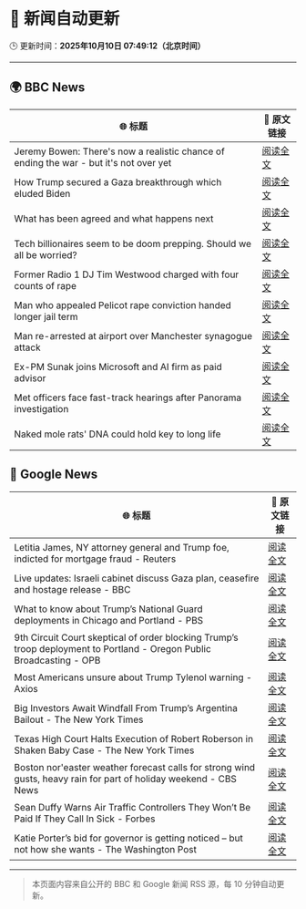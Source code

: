# 🧠 新闻自动更新

🕒 更新时间：**2025年10月10日 07:49:12（北京时间）**

---

## 🌍 BBC News

| 🌐 标题 | 🔗 原文链接 |
|--------|-------------|
| Jeremy Bowen: There's now a realistic chance of ending the war - but it's not over yet | [阅读全文](https://www.bbc.com/news/articles/cn5q04yr345o?at_medium=RSS&at_campaign=rss) |
| How Trump secured a Gaza breakthrough which eluded Biden | [阅读全文](https://www.bbc.com/news/articles/cj3yke64vp6o?at_medium=RSS&at_campaign=rss) |
| What has been agreed and what happens next | [阅读全文](https://www.bbc.com/news/articles/cvgqx7ygq41o?at_medium=RSS&at_campaign=rss) |
| Tech billionaires seem to be doom prepping. Should we all be worried? | [阅读全文](https://www.bbc.com/news/articles/cly17834524o?at_medium=RSS&at_campaign=rss) |
| Former Radio 1 DJ Tim Westwood charged with four counts of rape | [阅读全文](https://www.bbc.com/news/articles/ckge5zrl69xo?at_medium=RSS&at_campaign=rss) |
| Man who appealed Pelicot rape conviction handed longer jail term | [阅读全文](https://www.bbc.com/news/articles/cq65e2jdd3lo?at_medium=RSS&at_campaign=rss) |
| Man re-arrested at airport over Manchester synagogue attack | [阅读全文](https://www.bbc.com/news/articles/cz69q1p6376o?at_medium=RSS&at_campaign=rss) |
| Ex-PM Sunak joins Microsoft and AI firm as paid advisor | [阅读全文](https://www.bbc.com/news/articles/clyqe22pz81o?at_medium=RSS&at_campaign=rss) |
| Met officers face fast-track hearings after Panorama investigation | [阅读全文](https://www.bbc.com/news/articles/c1dqvp1exxxo?at_medium=RSS&at_campaign=rss) |
| Naked mole rats' DNA could hold key to long life | [阅读全文](https://www.bbc.com/news/articles/cz7rxy21lxwo?at_medium=RSS&at_campaign=rss) |

## 📰 Google News

| 🌐 标题 | 🔗 原文链接 |
|--------|-------------|
| Letitia James, NY attorney general and Trump foe, indicted for mortgage fraud - Reuters | [阅读全文](https://news.google.com/rss/articles/CBMikwFBVV95cUxNYmpVZkNnSmlLMUhOaEFIdFAyRjR5LThra3hCcGE3YXhIb0xJWm1RSUw3dlZ0MEFKMy1pNWpnazYyNjVNWlUyWl9jQzBhTkVHSE43TzhTbmhOTGlaZGdxcnhNaXNDTGxPeFVSMlNPMF9ZandnZkNoRHREYkt2NFQ4bDRLYV9RSkVya2tJeWRxSVd6RmM?oc=5) |
| Live updates: Israeli cabinet discuss Gaza plan, ceasefire and hostage release - BBC | [阅读全文](https://news.google.com/rss/articles/CBMiVEFVX3lxTE5RUENINEF0TGxRbGtNeTFUclZfTm0xUTc1UlFlUmRFTGlraENZd2s2Y3U0enRDUG0yNjJOdHBWRFdwR01ndEhWc2pxM0lYSG8wVS10dA?oc=5) |
| What to know about Trump’s National Guard deployments in Chicago and Portland - PBS | [阅读全文](https://news.google.com/rss/articles/CBMisgFBVV95cUxPdXFFSG9aOElxbldETU90UVFEdHJuNEJfc0dZQm4xT0JLaWQ5MjhtSWJsaTdnZnNFd256MUdadk00VWI1RjFqSkh5OEtONDlNOXVQX3ktVUJNVURmMUt2alBVTU1OSnRKZzBGa1dZUWFLb3ZJcmVIR0xXWWx4RTc5LTNUN0VwbG1MSEVmTmtrVk0tSTRTdzBjSUpVVFJSb0lsclRhRE9KS3g2U3cxT1FQTGZB?oc=5) |
| 9th Circuit Court skeptical of order blocking Trump’s troop deployment to Portland - Oregon Public Broadcasting - OPB | [阅读全文](https://news.google.com/rss/articles/CBMikgFBVV95cUxNMVZvWlN3bGNlWmE4VFlnQzBOa0t6ZVBTc19LUFFBYlNIVkhMNjV6Wk4tOFEwRjZfb3dkQlVyMzNvME9fV1lUdk1TRVN3ZGtmdFVYQlZRQ19KR1JtOHZZNkZ0VUt5cGNPOXJZNTJydTJaaldVYmI3clFGVXU3Q3VHVkd2OVZCeEhib19QaExXQlZCdw?oc=5) |
| Most Americans unsure about Trump Tylenol warning - Axios | [阅读全文](https://news.google.com/rss/articles/CBMie0FVX3lxTE5JNjBYdWpub0RJT2hCb2FNUFp0NW5YeTBaQnhsdWUxd3RPcm5lZTdFVWlxOE96YTJoeXh3aHV3bVdpUzlxeDdfT3RHN3dLeHRGZkN5b2ZnVjI0VEw0Qmk1c0FuUEliRHF3UzQwZ0tUUWtZelRXRUs1V0hIUQ?oc=5) |
| Big Investors Await Windfall From Trump’s Argentina Bailout - The New York Times | [阅读全文](https://news.google.com/rss/articles/CBMihgFBVV95cUxOQm1UZjN2VWFNbFVJS3hXeGtyVUp6QzJWN0ExcTZ4YUxWaDNxU3V2a0czT3lUbnNPTGE1V0I4ZkNnbnBlNmhxSHFfQlBtR2k4VFJCSkZleVRhNWg5aHZPVDFYdHBUcjZDSnVFTW5aRTFWcUZqZ1FLSEVnQ1hFNVpZNXAwbXhqQQ?oc=5) |
| Texas High Court Halts Execution of Robert Roberson in Shaken Baby Case - The New York Times | [阅读全文](https://news.google.com/rss/articles/CBMiekFVX3lxTFA1NExyNmE3UGtSekVKdUotOGd2a1VUOEpBUE9jNG9WZm5kczZRM0tEdU54dHJKeThsOFQyTWY4LV82aGNxcWdEcW5aTWZmT1I5R1FhWVZTQ21KM1cxMEd3b3lIOW03Nkc1akNBWjJTaURieE5HUTA3QnVR?oc=5) |
| Boston nor'easter weather forecast calls for strong wind gusts, heavy rain for part of holiday weekend - CBS News | [阅读全文](https://news.google.com/rss/articles/CBMif0FVX3lxTE1NUHhWUUE3RnAyTEwySGVleFZzU2ZCZVV0dWlnUkRGMVRFSWRFQ2hBZkZtNkNIQzV5UUpCSFJFS2hKTVcxR0UwSDF3aVFtaHdTTjlJTFp1UGY0M21zcnR1LWdsTnpCLTExRnIyNlhYZmVoeWN5YjJpNXQxZEZSa2s?oc=5) |
| Sean Duffy Warns Air Traffic Controllers They Won’t Be Paid If They Call In Sick - Forbes | [阅读全文](https://news.google.com/rss/articles/CBMivAFBVV95cUxPOUpueTRTb1FRcGtKZzd3TGk2SUhVQmpBeGh0c2ZKQTdGeTBlUE5haEV2alJGTmUzVVRENzVuWGVHSDBOTGtpbER4eUhWTkNkcy1ETUYxUG1FUllWTVdYNnczVTZQTTlXVldyUTNlbGRWcnRROEltazRZcFpfRHNTQ292dVBZRnJVOWl2RWxjelZTcjExX2VfM000Ni1VTDFmQlFkZTM3b2ZlSjYxRWxuLUtYWEpvdWE3RVo1aQ?oc=5) |
| Katie Porter’s bid for governor is getting noticed – but not how she wants - The Washington Post | [阅读全文](https://news.google.com/rss/articles/CBMingFBVV95cUxQZUlwNVU3YUgzT1cxX0xaQlctclNVYnc4ZDB6MG9iSUxZbjB1VFI4Z1I2c2lFeV9xYkF1WEVyRGZrN1dEMFZqaU5iTzNNcnJDaDhZRF91NHBSLWVGUTA3SWdTWEhEWThBbDhiMm9UYlYydks2OFV4cGFWMGtTY1hoTzlMcmU2M29wOENEZVJwQTdpeEJuUjVsYUtXaDQ2dw?oc=5) |

---
> 本页面内容来自公开的 BBC 和 Google 新闻 RSS 源，每 10 分钟自动更新。
